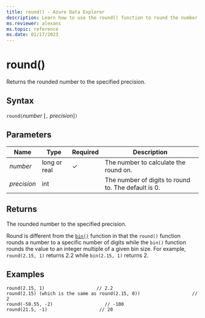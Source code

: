 ```yaml
---
title: round() - Azure Data Explorer
description: Learn how to use the round() function to round the number to the specified precision.
ms.reviewer: alexans
ms.topic: reference
ms.date: 01/17/2023
---
```

# round()

Returns the rounded number to the specified precision.

## Syntax

`round(`*number* [`,` *precision*]`)`

## Parameters

| Name | Type | Required | Description |
|--|--|--|--|
| *number*| long or real | &check; | The number to calculate the round on.|
| *precision*| int | | The number of digits to round to. The default is 0.|

## Returns

The rounded number to the specified precision.

Round is different from the [`bin()`](binfunction.md) function in
that the `round()` function rounds a number to a specific number of digits while the `bin()` function rounds the value to an integer multiple of a given bin size. For example, `round(2.15, 1)` returns 2.2 while `bin(2.15, 1)` returns 2.

## Examples

```kusto
round(2.15, 1)                   // 2.2
round(2.15) (which is the same as round(2.15, 0))                   // 2
round(-50.55, -2)                   // -100
round(21.5, -1)                   // 20
```
